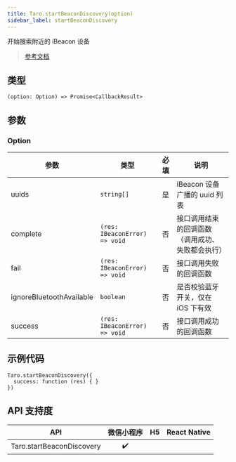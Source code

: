 ```yaml
---
title: Taro.startBeaconDiscovery(option)
sidebar_label: startBeaconDiscovery
---
```


开始搜索附近的 iBeacon 设备

> [参考文档](https://developers.weixin.qq.com/miniprogram/dev/api/device/ibeacon/wx.startBeaconDiscovery.html)

## 类型

```tsx
(option: Option) => Promise<CallbackResult>
```

## 参数

### Option

<table>
  <thead>
    <tr>
      <th>参数</th>
      <th>类型</th>
      <th style="text-align:center">必填</th>
      <th>说明</th>
    </tr>
  </thead>
  <tbody>
    <tr>
      <td>uuids</td>
      <td><code>string[]</code></td>
      <td style="text-align:center">是</td>
      <td>iBeacon 设备广播的 uuid 列表</td>
    </tr>
    <tr>
      <td>complete</td>
      <td><code>(res: IBeaconError) =&gt; void</code></td>
      <td style="text-align:center">否</td>
      <td>接口调用结束的回调函数（调用成功、失败都会执行）</td>
    </tr>
    <tr>
      <td>fail</td>
      <td><code>(res: IBeaconError) =&gt; void</code></td>
      <td style="text-align:center">否</td>
      <td>接口调用失败的回调函数</td>
    </tr>
    <tr>
      <td>ignoreBluetoothAvailable</td>
      <td><code>boolean</code></td>
      <td style="text-align:center">否</td>
      <td>是否校验蓝牙开关，仅在 iOS 下有效</td>
    </tr>
    <tr>
      <td>success</td>
      <td><code>(res: IBeaconError) =&gt; void</code></td>
      <td style="text-align:center">否</td>
      <td>接口调用成功的回调函数</td>
    </tr>
  </tbody>
</table>

## 示例代码

```tsx
Taro.startBeaconDiscovery({
  success: function (res) { }
})
```

## API 支持度

| API | 微信小程序 | H5 | React Native |
| :---: | :---: | :---: | :---: |
| Taro.startBeaconDiscovery | ✔️ |  |  |
